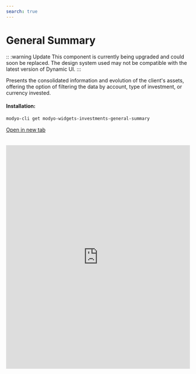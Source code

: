 ```yaml
---
search: true
---
```


# General Summary

:: :warning Update
This component is currently being upgraded and could soon be replaced. The design system used may not be compatible with the latest version of Dynamic UI.
:::

Presents the consolidated information and evolution of the client's assets, offering the option of filtering the data by account, type of investment, or currency invested.

#### Installation:

```bash
modyo-cli get modyo-widgets-investments-general-summary
```

[Open in new tab](https://widgets.modyo.com/investments/general-summary)

<iframe id="widgetFrame" src="https://widgets.modyo.com/investments/general-summary" width="100%" frameBorder="0" style="min-height:612px;overflow:auto;margin-top:20px;"/>

| Features          | Description                                                                                                                                                                                                                               |
|------------------------|-------------------------------------------------------------------------------------------------------------------------------------------------------------------------------------------------------------------------------------------|
| Consolidated Assets | Displays the consolidated information of the client's total assets at the close of the previous day. It provides a summary of the assets invested by the client, viewing accounts, products, and the currency in which the transaction is carried out. |
| Monthly Growth      | Displays the initial and final balance of the selected month, together with the transactions of the month (contributions, returns and gain/loss).                                                                                                  |
| Annual Growth        | Shows a comparison between the equity growth during the current year to date (YTD) and the investment growth during the previous year (from the beginning to the end of the year).                                                     |
